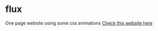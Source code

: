 # flux
One page website using some css animations
[Check this website here](https://daniela30.github.io/flux/)
